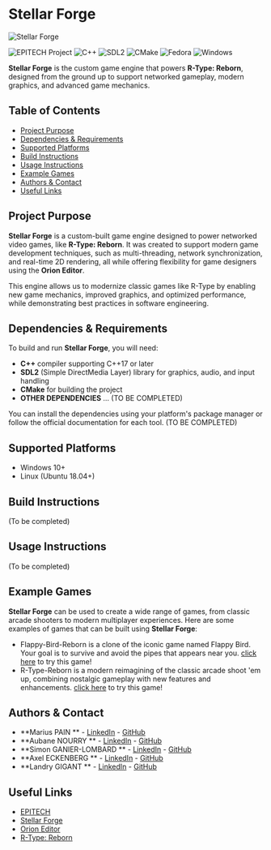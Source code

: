 # Stellar Forge

![Stellar Forge](https://i.ibb.co/Y2v4Y2w/fc097271-6845-486f-8ede-f292f48c5c40.jpg)

![EPITECH Project](https://img.shields.io/badge/EPITECH-2024-007EC6?style=for-the-badge&logo=epitech&logoColor=white)
![C++](https://img.shields.io/badge/C%2B%2B-00599C?style=for-the-badge&logo=c%2B%2B&logoColor=white)
![SDL2](https://img.shields.io/badge/SDL2-FFCC00?style=for-the-badge&logo=SDL2&logoColor=white)
![CMake](https://img.shields.io/badge/CMake-064F8C?style=for-the-badge&logo=cmake&logoColor=white)
![Fedora](https://img.shields.io/badge/Fedora-294172?style=for-the-badge&logo=fedora&logoColor=white)
![Windows](https://img.shields.io/badge/Windows-0078D6?style=for-the-badge&logo=windows&logoColor=white)

**Stellar Forge** is the custom game engine that powers **R-Type: Reborn**, designed from
the ground up to support networked gameplay, modern graphics, and advanced game mechanics.

## Table of Contents

- [Project Purpose](#project-purpose)
- [Dependencies & Requirements](#dependencies--requirements)
- [Supported Platforms](#supported-platforms)
- [Build Instructions](#build-instructions)
- [Usage Instructions](#usage-instructions)
- [Example Games](#example-games)
- [Authors & Contact](#authors--contact)
- [Useful Links](#useful-links)

## Project Purpose

**Stellar Forge** is a custom-built game engine designed to power networked video games,
like **R-Type: Reborn**. It was created to support modern game development techniques,
such as multi-threading, network synchronization, and real-time 2D rendering, all while
offering flexibility for game designers using the **Orion Editor**.

This engine allows us to modernize classic games like R-Type by enabling new game
mechanics, improved graphics, and optimized performance, while demonstrating best
practices in software engineering.

## Dependencies & Requirements

To build and run **Stellar Forge**, you will need:

- **C++** compiler supporting C++17 or later
- **SDL2** (Simple DirectMedia Layer) library for graphics, audio, and input handling
- **CMake** for building the project
- **OTHER DEPENDENCIES** … (TO BE COMPLETED)

You can install the dependencies using your platform's package manager or follow the
official documentation for each tool. (TO BE COMPLETED)

## Supported Platforms

- Windows 10+
- Linux (Ubuntu 18.04+)

## Build Instructions

(To be completed)

## Usage Instructions

(To be completed)

## Example Games

**Stellar Forge** can be used to create a wide range of games, from classic arcade shooters to modern multiplayer experiences. Here are some examples of games that can be built using **Stellar Forge**:
- Flappy-Bird-Reborn is a clone of the iconic game named Flappy Bird. Your goal is to survive and avoid the pipes that appears near you. [click here](https://github.com/epitech-mirroring/Flappy-Bird-Reborn) to try this game!
- R-Type-Reborn is a modern reimagining of the classic arcade shoot 'em up, combining nostalgic gameplay with new features and enhancements. [click here](https://github.com/epitech-mirroring/R-Type-Reborn) to try this game!

## Authors & Contact

- **Marius PAIN
  ** - [LinkedIn](https://www.linkedin.com/in/marius-pain/) - [GitHub](https://github.com/Marius-P1)
- **Aubane NOURRY
  ** - [LinkedIn](https://www.linkedin.com/in/aubane-nourry/) - [GitHub](https://github.com/AubaneNourry)
- **Simon GANIER-LOMBARD
  ** - [LinkedIn](https://www.linkedin.com/in/simon-ganier-lombard/) - [GitHub](https://github.com/6im0n)
- **Axel ECKENBERG
  ** - [LinkedIn](https://www.linkedin.com/in/axel-eckenberg-483061224/) - [GitHub](https://github.com/RenardFute)
- **Landry GIGANT
  ** - [LinkedIn](https://www.linkedin.com/in/landry-gigant-92004627b/) - [GitHub](https://github.com/landryarki)

## Useful Links

- [EPITECH](https://www.epitech.eu/)
- [Stellar Forge](https://github.com/epitech-mirroring/Stellar-Forge)
- [Orion Editor](https://github.com/epitech-mirroring/Orion-Editor)
- [R-Type: Reborn](https://github.com/epitech-mirroring/R-Type-Reborn)
